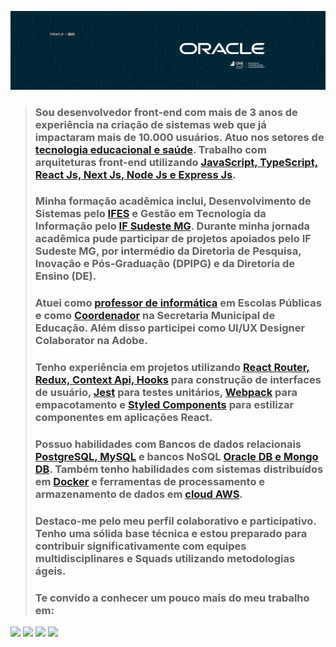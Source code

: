 
![](https://github.com/Diegojfsr/Diegojfsr/blob/main/Imagens/CapaOracleOne.jpg)

<!--# Olá, Sou [Diego Jefferson]() :)  Desenvolvedor Front-end-->

> ### Sou desenvolvedor front-end com mais de 3 anos de experiência na criação de sistemas web que já impactaram mais de 10.000 usuários. Atuo nos setores de [tecnologia educacional e saúde](). Trabalho com arquiteturas front-end utilizando [JavaScript, TypeScript, React Js, Next Js, Node Js e Express Js]().
>
> ### Minha formação acadêmica inclui, Desenvolvimento de Sistemas pelo [IFES](https://alegre.ifes.edu.br/) e Gestão em Tecnologia da Informação pelo [IF Sudeste MG](https://www.ifsudestemg.edu.br/muriae). Durante minha jornada acadêmica pude participar de projetos apoiados pelo IF Sudeste MG, por intermédio da Diretoria de Pesquisa, Inovação e Pós-Graduação (DPIPG) e da Diretoria de Ensino (DE).
>
> ### Atuei como [professor de informática]() em Escolas Públicas e como [Coordenador]() na Secretaria Municipal de Educação. Além disso participei como UI/UX Designer Colaborator na Adobe.
> 
> ### Tenho experiência em projetos utilizando [React Router, Redux, Context Api, Hooks]() para construção de interfaces de usuário, [Jest]() para testes unitários, [Webpack]() para empacotamento e [Styled Components]() para estilizar componentes em aplicações React.
>
> ### Possuo habilidades com Bancos de dados relacionais [PostgreSQL, MySQL]() e bancos NoSQL [Oracle DB e Mongo DB](). Também tenho habilidades com sistemas distribuídos em [Docker]() e ferramentas de processamento e armazenamento de dados em [cloud AWS]().
>
> ### Destaco-me pelo meu perfil colaborativo e participativo. Tenho uma sólida base técnica e estou preparado para contribuir significativamente com equipes multidisciplinares e Squads utilizando metodologias ágeis.
> 
> ### Te convido a conhecer um pouco mais do meu trabalho em:

<!-- Tag centralizadora das Badges -->
<p float="center">
  
  [<img src="https://img.shields.io/badge/Portfolio-255E63?style=for-the-badge&logo=About.me&logoColor=white" height="40"></a>](https://diegojfsr.myportfolio.com/)
  [<img src="https://img.shields.io/badge/LinkedIn-0077B5?style=for-the-badge&logo=linkedin&logoColor=white" height="40"></a>](https://www.linkedin.com/in/diegojfsr/)
  [<img src="https://img.shields.io/badge/Medium-12100E?style=for-the-badge&logo=medium&logoColor=white" height="40"></a>](https://medium.com/@diegojfsr)
  [<img src="https://img.shields.io/badge/Behance-0054F7?style=for-the-badge&logo=behance&logoColor=white" height="40"></a>](https://www.behance.net/diegojfsr)

</p>

